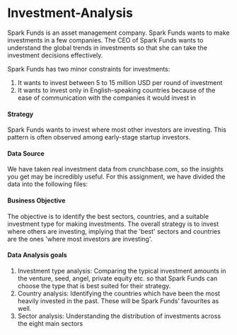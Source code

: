 # Investment-Analysis
Spark Funds is an asset management company. Spark Funds wants to make investments in a few companies. 
The CEO of Spark Funds wants to understand the global trends in investments so that she can take the investment decisions effectively.

Spark Funds has two minor constraints for investments:

1. It wants to invest between 5 to 15 million USD per round of investment
2. It wants to invest only in English-speaking countries because of the ease of communication with the companies it would invest in

#### Strategy
Spark Funds wants to invest where most other investors are investing. This pattern is often observed among early-stage startup investors.

#### Data Source
We have taken real investment data from crunchbase.com, so the insights you get may be incredibly useful. For this assignment, we have divided the data into the following files:

#### Business Objective
The objective is to identify the best sectors, countries, and a suitable investment type for making investments. 
The overall strategy is to invest where others are investing, implying that the 'best' sectors and countries are the ones 'where most investors are investing'.

#### Data Analysis goals
1. Investment type analysis: Comparing the typical investment amounts in the venture, seed, angel, private equity etc. so that Spark Funds can choose the type that is best suited for their strategy.
2. Country analysis: Identifying the countries which have been the most heavily invested in the past. These will be Spark Funds’ favourites as well.
3. Sector analysis: Understanding the distribution of investments across the eight main sectors